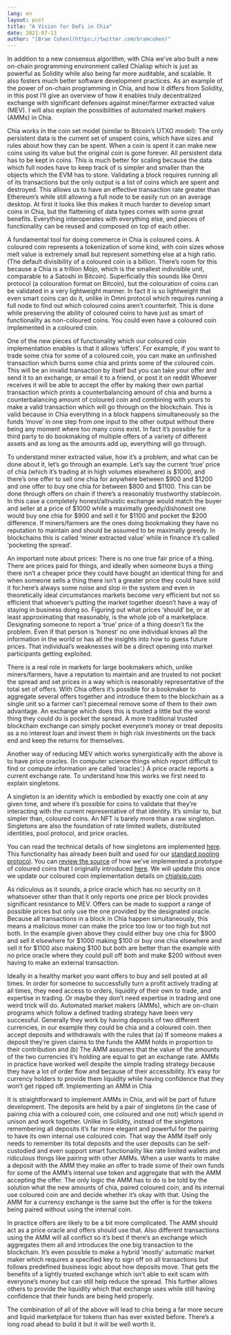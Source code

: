 ```yaml
---
lang: en
layout: post
title: "A Vision for DeFi in Chia"
date: 2021-07-13
author: "[Bram Cohen](https://twitter.com/bramcohen)"
---
```


In addition to a new consensus algorithm, with Chia we’ve also built a new on-chain programming environment called Chialisp which is just as powerful as Solidity while also being far more auditable, and scalable. It also fosters much better software development practices. As an example of the power of on-chain programming in Chia, and how it differs from Solidity, in this post I’ll give an overview of how it enables truly decentralized exchange with significant defenses against miner/farmer extracted value (MEV). I will also explain the possibilities  of automated market makers (AMMs) in Chia.

Chia works in the coin set model (similar to Bitcoin’s UTXO model): The only persistent data is the current set of unspent coins, which have sizes and rules about how they can be spent. When a coin is spent it can make new coins using its value but the original coin is gone forever. All persistent data has to be kept in coins. This is much better for scaling because the data which full nodes have to keep track of is simpler and smaller than the objects which the EVM has to store. Validating a block requires running all of its transactions but the only output is a list of coins which are spent and destroyed. This allows us to have an effective transaction rate greater than Ethereum’s while still allowing a full node to be easily run on an average desktop. At first it looks like this makes it much harder to develop smart coins in Chia, but the flattening of data types comes with some great benefits. Everything interoperates with everything else, and pieces of functionality can be reused and composed on top of each other.

A fundamental tool for doing commerce in Chia is coloured coins. A coloured coin represents a tokenization of some kind, with coin sizes whose melt value is extremely small but represent something else at a high ratio. (The default divisibility of a coloured coin is a billion. There’s room for this because a Chia is a trillion Mojo, which is the smallest indivisible unit, comparable to a Satoshi in Bitcoin). Superficially this sounds like Omni protocol (a colouration format on Bitcoin), but the colouration of coins can be validated in a very lightweight manner. In fact it is so lightweight that even smart coins can do it, unlike in Omni protocol which requires running a full node to find out which coloured coins aren’t counterfeit. This is done while preserving the ability of coloured coins to have just as smart of functionality as non-coloured coins. You could even have a coloured coin implemented in a coloured coin.

One of the new pieces of functionality which our coloured coin implementation enables is that it allows ‘offers’. For example, if you want to trade some chia for some of a coloured coin, you can make an unfinished transaction which burns some chia and prints some of the coloured coin. This will be an invalid transaction by itself but you can take your offer and send it to an exchange, or email it to a friend, or post it on reddit Whoever receives it will be able to accept the offer by making their own partial transaction which prints a counterbalancing amount of chia and burns a counterbalancing amount of coloured coin and combining with yours to make a valid transaction which will go through on the blockchain. This is valid because in Chia everything in a block happens simultaneously so the funds ‘move’ in one step from one input to the other output without there being any moment where too many coins exist. In fact it’s possible for a third party to do bookmaking of multiple offers of a variety of different assets and as long as the amounts add up, everything will go through.

To understand miner extracted value, how it’s a problem, and what can be done about it, let’s go through an example. Let’s say the current ‘true’ price of chia (which it’s trading at in high volumes elsewhere) is $1000, and there’s one offer to sell one chia for anywhere between $900 and $1200 and one offer to buy one chia for between $800 and $1100. This can be done through offers on chain if there’s a reasonably trustworthy stablecoin. In this case a completely honest/altruistic exchange would match the buyer and seller at a price of $1000 while a maximally greedy/dishonest one would buy one chia for $900 and sell it for $1100 and pocket the $200 difference. If miners/farmers are the ones doing bookmaking they have no reputation to maintain and should be assumed to be maximally greedy. In blockchains this is called ‘miner extracted value’ while in finance it’s called ‘pocketing the spread’.

An important note about prices: There is no one true fair price of a thing. There are prices paid for things, and ideally when someone buys a thing there isn’t a cheaper price they could have bought an identical thing for and when someone sells a thing there isn’t a greater price they could have sold it for.here’s always some noise and slop in the system and even in theoretically ideal circumstances markets become very efficient but not so efficient that whoever’s putting the market together doesn’t have a way of staying in business doing so. Figuring out what prices ‘should’ be, or at least approximating that reasonably, is the whole job of a marketplace. Designating someone to report a ‘true’ price of a thing doesn’t fix the problem. Even if that person is ‘honest’ no one individual knows all the information in the world or has all the insights into how to guess future prices. That individual’s weaknesses will be a direct opening into market participants getting exploited.

There is a real role in markets for large bookmakers which, unlike miners/farmers, have a reputation to maintain and are trusted to not pocket the spread and set prices in a way which is reasonably representative of the total set of offers. With Chia offers it’s possible for a bookmaker to aggregate several offers together and introduce them to the blockchain as a single unit so a farmer can’t piecemeal remove some of them to their own advantage. An exchange which does this is trusted a little but the worst thing they could do is pocket the spread. A more traditional trusted blockchain exchange can simply pocket everyone’s money or treat deposits as a no interest loan and invest them in high risk investments on the back end and keep the returns for themselves.

Another way of reducing MEV which works synergistically with the above is to have price oracles. (In computer science things which report difficult to find or compute information are called ‘oracles’.) A price oracle reports a current exchange rate. To understand how this works we first need to explain singletons.

A singleton is an identity which is embodied by exactly one coin at any given time, and where it’s possible for coins to validate that they’re interacting with the current representative of that identity. It’s similar to, but simpler than, coloured coins. An NFT is barely more than a raw singleton. Singletons are also the foundation of rate limited wallets, distributed identities, pool protocol, and price oracles.

You can read the technical details of how singletons are implemented [here](https://chialisp.com/docs/puzzles/singletons). This functionality has already been built and used for our [standard pooling protocol](https://chialisp.com/docs/puzzles/pooling). You can [review the source](https://github.com/Chia-Network/chia-blockchain/tree/main/chia/wallet/cc_wallet) of how we’ve implemented a prototype of coloured coins that I originally introduced [here](https://www.chia.net/2020/04/29/coloured-coins-launch.en.html). We will update this once we update our coloured coin implementation details on [chialsip.com](https://chialisp.com).

As ridiculous as it sounds, a price oracle which has no security on it whatsoever other than that it only reports one price per block provides significant resistance to MEV. Offers can be made to support a range of possible prices but only use the one provided by the designated oracle. Because all transactions in a block in Chia happen simultaneously, this means a malicious miner can make the price too low or too high but not both. In the example given above they could either buy one chia for $900 and sell it elsewhere for $1000 making $100 or buy one chia elsewhere and sell it for $1100 also making $100 but both are better than the example with no price oracle where they could pull off both and make $200 without even having to make an external transaction.

Ideally in a healthy market you want offers to buy and sell posted at all times. In order for someone to successfully turn a profit actively trading at all times, they need access to orders, liquidity of their own to trade, and expertise in trading. Or maybe they don’t need expertise in trading and one weird trick will do. Automated market makers (AMMs), which are on-chain programs which follow a defined trading strategy have been very successful. Generally they work by having deposits of two different currencies, in our example they could be chia and a coloured coin. then accept deposits and withdrawals with the rules that (a) If someone makes a deposit they’re given claims to the funds the AMM holds in proportion to their contribution and (b) The AMM assumes that the value of the amounts of the two currencies it’s holding are equal to get an exchange rate. AMMs in practice have worked well despite the simple trading strategy because they have a lot of order flow and because of their accessibility. It’s easy for currency holders to provide them liquidity while having confidence that they won’t get ripped off.
Implementing an AMM in Chia

It is straightforward to implement AMMs in Chia, and will be part of future development. The deposits are held by a pair of singletons (in the case of pairing chia with a coloured coin, one coloured and one not) which spend in unison and work together. Unlike in Solidity, instead of the singletons remembering all deposits it’s far more elegant and powerful for the pairing to have its own internal use coloured coin. That way the AMM itself only needs to remember its total deposits and the user deposits can be self-custodied and even support smart functionality like rate limited wallets and ridiculous things like pairing with other AMMs. When a user wants to make a deposit with the AMM they make an offer to trade some of their own funds for some of the AMM’s internal use token and aggregate that with the AMM accepting the offer. The only logic the AMM has to do is be told by the solution what the new amounts of chia, paired coloured coin, and its internal use coloured coin are and decide whether it’s okay with that. Using the AMM for a currency exchange is the same but the offer is for the tokens being paired without using the internal coin.

In practice offers are likely to be a bit more complicated. The AMM should act as a price oracle and offers should use that. Also different transactions using the AMM will all conflict so it’s best if there’s an exchange which aggregates them all and introduces the one big transaction to the blockchain. It’s even possible to make a hybrid ‘mostly’ automatic market maker which requires a specified key to sign off on all transactions but follows predefined business logic about how deposits move. That gets the benefits of a lightly trusted exchange which isn’t able to exit scam with everyone’s money but can still help reduce the spread. This further allows others to provide the liquidity which that exchange uses while still having confidence that their funds are being held properly.

The combination of all of the above will lead to chia being a far more secure and liquid marketplace for tokens than has ever existed before. There’s a long road ahead to build it but it will be well worth it.
